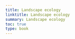 ```yaml
---
title: Landscape ecology
linktitle: Landscape ecology
summary: Landscape ecology
toc: true
type: book
---
```

